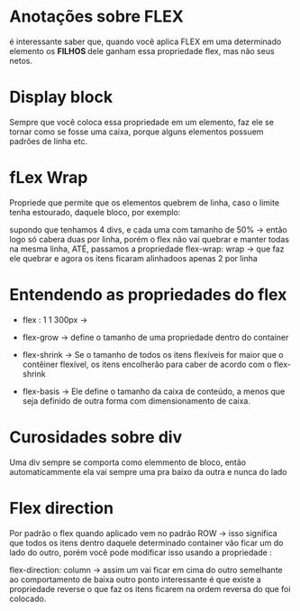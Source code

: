 # Anotações sobre FLEX

é interessante saber que, quando você aplica FLEX em uma determinado elemento os <strong> FILHOS </strong> dele ganham essa propriedade flex, mas não seus netos.


# Display block

Sempre que você coloca essa propriedade em um elemento, faz ele se tornar como se fosse uma caixa, porque alguns elementos possuem padrões de linha etc.

# fLex Wrap

Propriede que permite que os elementos quebrem de linha, caso o limite tenha estourado, daquele bloco, por exemplo: 

supondo que tenhamos 4 divs, e cada uma com tamanho de 50% -> então logo só cabera duas por linha, porém o flex não vai quebrar
e manter todas na mesma linha, ATÉ, passamos a propriedade flex-wrap: wrap -> que faz ele quebrar e agora os itens ficaram alinhadoos
apenas 2 por linha

# Entendendo as propriedades do flex

- flex : 1 1 300px -> 

- flex-grow ->  define o tamanho de uma propriedade dentro do container
- flex-shrink -> Se o tamanho de todos os itens flexíveis for maior que o contêiner flexível, os itens encolherão para caber de acordo com o flex-shrink
- flex-basis ->  Ele define o tamanho da caixa de conteúdo, a menos que seja definido de outra forma com dimensionamento de caixa.

# Curosidades sobre div

Uma div sempre se comporta como elemmento de bloco, então automaticammente ela vai sempre uma pra baixo da outra e nunca do lado

# Flex direction

Por padrão o flex quando aplicado vem no padrão ROW -> isso significa que todos os itens dentro daquele determinado container
vão ficar um do lado do outro, porém você pode modificar isso usando a propriedade :

flex-direction: column -> assim um vai ficar em cima do outro semelhante ao comportamento de baixa
outro ponto interessante é que existe a propriedade reverse o que faz os itens ficarem na ordem reversa do que foi colocado.